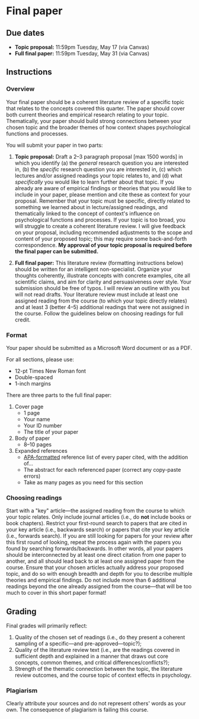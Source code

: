 
# Final paper

## Due dates

- **Topic proposal:** 11:59pm Tuesday, May 17 (via Canvas)
- **Full final paper:** 11:59pm Tuesday, May 31 (via Canvas)

## Instructions

### Overview

Your final paper should be a coherent literature review of a specific topic that relates to the concepts covered this quarter. The paper should cover both current theories and empirical research relating to your topic. Thematically, your paper should build strong connections between your chosen topic and the broader themes of how context shapes psychological functions and processes.

You will submit your paper in two parts:

1. **Topic proposal:** Draft a 2–3 paragraph proposal [max 1500 words] in which you identify (a) the _general_ research question you are interested in, (b) the _specific_ research question you are interested in, (c) which lectures and/or assigned readings your topic relates to, and (d) what _specifically_ you would like to learn further about that topic. If you already are aware of empirical findings or theories that you would like to include in your paper, please mention and cite these as context for your proposal. Remember that your topic must be specific, directly related to something we learned about in lecture/assigned readings, and thematically linked to the concept of context's influence on psychological functions and processes. If your topic is too broad, you will struggle to create a coherent literature review. I will give feedback on your proposal, including recommended adjustments to the scope and content of your proposed topic; this may require some back-and-forth correspondence. **My approval of your topic proposal is required before the final paper can be submitted.**

2. **Full final paper:** This literature review (formatting instructions below) should be written for an intelligent non-specialist. Organize your thoughts coherently, illustrate concepts with concrete examples, cite all scientific claims, and aim for clarity and persuasiveness over style. Your submission should be free of typos. I will review an outline with you but will not read drafts. Your literature review must include at least one assigned reading from the course (to which your topic directly relates) and at least 3 (better 4–5) additional readings that were not assigned in the course. Follow the guidelines below on choosing readings for full credit.

### Format

Your paper should be submitted as a Microsoft Word document or as a PDF.

For all sections, please use:

-  12-pt Times New Roman font
-  Double-spaced
-  1-inch margins

There are three parts to the full final paper:

1. Cover page
	- 1 page
	- Your name
	- Your ID number
	- The title of your paper
2. Body of paper
	-  8–10 pages
3. Expanded references
	- [APA-formatted](https://owl.purdue.edu/owl/research_and_citation/apa_style/apa_formatting_and_style_guide/reference_list_basic_rules.html) reference list of every paper cited, with the addition of...
	- The abstract for each referenced paper (correct any copy-paste errors)
	- Take as many pages as you need for this section


### Choosing readings

Start with a "key" article—the assigned reading from the course to which your topic relates. Only include journal articles (i.e., do **not** include books or book chapters). Restrict your first-round search to papers that are cited in your key article (i.e., backwards search) or papers that cite your key article (i.e., forwards search). If you are still looking for papers for your review after this first round of looking, repeat the process again with the papers you found by searching forwards/backwards. In other words, all your papers should be interconnected by at least one direct citation from one paper to another, and all should lead back to at least one assigned paper from the course. Ensure that your chosen articles actually address your proposed topic, and do so with enough breadth and depth for you to describe multiple theories and empirical findings. Do not include more than 6 additional readings beyond the one already assigned from the course—that will be too much to cover in this short paper format!


## Grading

Final grades will primarily reflect:

1. Quality of the chosen set of readings (i.e., do they present a coherent sampling of a specific—and pre-approved—topic?);
2. Quality of the literature review text (i.e., are the readings covered in sufficient depth and explained in a manner that draws out core concepts, common themes, and critical differences/conflicts?);
3. Strength of the thematic connection between the topic, the literature review outcomes, and the course topic of context effects in psychology.

### Plagiarism

Clearly attribute your sources and do not represent others' words as your own. The consequence of plagiarism is failing this course.

